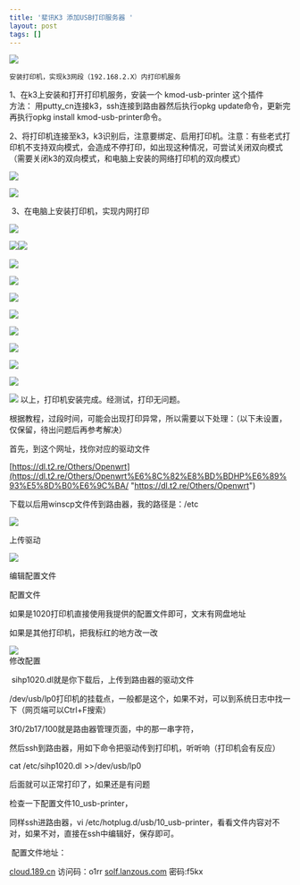 ```yaml
---
title: '斐讯K3 添加USB打印服务器 '
layout: post
tags: []
---
```

![](https://img-blog.csdnimg.cn/59d0db9ba5f84c6aa06a288491da762b.png?x-oss-process=image/watermark,type_d3F5LXplbmhlaQ,shadow_50,text_Q1NETiBAMzUw5qih5p2_5LmL5a62,size_16,color_FFFFFF,t_70,g_se,x_16)

`安装打印机，实现k3网段（192.168.2.X）内打印机服务`

1、在k3上安装和打开打印机服务，安装一个 kmod-usb-printer 这个插件  
方法： 用putty\_cn连接k3，ssh连接到路由器然后执行opkg update命令，更新完再执行opkg install kmod-usb-printer命令。

2、将打印机连接至k3，k3识别后，注意要绑定、启用打印机。注意：有些老式打印机不支持双向模式，会造成不停打印，如出现这种情况，可尝试关闭双向模式（需要关闭k3的双向模式，和电脑上安装的网络打印机的双向模式）

![](https://img-blog.csdnimg.cn/8952a1c4c00f4240a6d1f4a372906478.png?x-oss-process=image/watermark,type_d3F5LXplbmhlaQ,shadow_50,text_Q1NETiBAMzUw5qih5p2_5LmL5a62,size_20,color_FFFFFF,t_70,g_se,x_16)

![](https://img-blog.csdnimg.cn/169fc14ea7544f15839fd5d14c8153a1.png?x-oss-process=image/watermark,type_d3F5LXplbmhlaQ,shadow_50,text_Q1NETiBAMzUw5qih5p2_5LmL5a62,size_20,color_FFFFFF,t_70,g_se,x_16)

 3、在电脑上安装打印机，实现内网打印

![](https://img-blog.csdnimg.cn/985d4fe81dca4719825065796b9ff740.png?x-oss-process=image/watermark,type_d3F5LXplbmhlaQ,shadow_50,text_Q1NETiBAMzUw5qih5p2_5LmL5a62,size_20,color_FFFFFF,t_70,g_se,x_16)

![](https://img-blog.csdnimg.cn/79fd980d85154ae9a8ac46344d655396.png?x-oss-process=image/watermark,type_d3F5LXplbmhlaQ,shadow_50,text_Q1NETiBAMzUw5qih5p2_5LmL5a62,size_20,color_FFFFFF,t_70,g_se,x_16)![](https://img-blog.csdnimg.cn/3bcf8614d71444a3a2a206aa6a88acc1.png?x-oss-process=image/watermark,type_d3F5LXplbmhlaQ,shadow_50,text_Q1NETiBAMzUw5qih5p2_5LmL5a62,size_20,color_FFFFFF,t_70,g_se,x_16) 

![](https://img-blog.csdnimg.cn/718132ab30be4bb6a65fa48499d6addd.png?x-oss-process=image/watermark,type_d3F5LXplbmhlaQ,shadow_50,text_Q1NETiBAMzUw5qih5p2_5LmL5a62,size_20,color_FFFFFF,t_70,g_se,x_16)

![](https://img-blog.csdnimg.cn/780f50409baa436caa1202bdc7cef1c2.png?x-oss-process=image/watermark,type_d3F5LXplbmhlaQ,shadow_50,text_Q1NETiBAMzUw5qih5p2_5LmL5a62,size_20,color_FFFFFF,t_70,g_se,x_16)

![](https://img-blog.csdnimg.cn/5d5d9c8281bb499f9333b05fab4685af.png?x-oss-process=image/watermark,type_d3F5LXplbmhlaQ,shadow_50,text_Q1NETiBAMzUw5qih5p2_5LmL5a62,size_20,color_FFFFFF,t_70,g_se,x_16)

![](https://img-blog.csdnimg.cn/9cb17c31694342dfa0f2d3f12d8ba316.png?x-oss-process=image/watermark,type_d3F5LXplbmhlaQ,shadow_50,text_Q1NETiBAMzUw5qih5p2_5LmL5a62,size_20,color_FFFFFF,t_70,g_se,x_16)

![](https://img-blog.csdnimg.cn/3a0fbb4c782e4f7f93c05e54ec4b1fff.png?x-oss-process=image/watermark,type_d3F5LXplbmhlaQ,shadow_50,text_Q1NETiBAMzUw5qih5p2_5LmL5a62,size_20,color_FFFFFF,t_70,g_se,x_16)

![](https://img-blog.csdnimg.cn/f077dde32dbb4d86a8f72f9fb1af6cbf.png?x-oss-process=image/watermark,type_d3F5LXplbmhlaQ,shadow_50,text_Q1NETiBAMzUw5qih5p2_5LmL5a62,size_20,color_FFFFFF,t_70,g_se,x_16)

![](https://img-blog.csdnimg.cn/e35f5af6c4874519a2a88507a5b8c4fd.png?x-oss-process=image/watermark,type_d3F5LXplbmhlaQ,shadow_50,text_Q1NETiBAMzUw5qih5p2_5LmL5a62,size_20,color_FFFFFF,t_70,g_se,x_16)

![](https://img-blog.csdnimg.cn/87b3dbf6e3c84ef4a6572875e32e44f3.png?x-oss-process=image/watermark,type_d3F5LXplbmhlaQ,shadow_50,text_Q1NETiBAMzUw5qih5p2_5LmL5a62,size_20,color_FFFFFF,t_70,g_se,x_16)

![](https://img-blog.csdnimg.cn/39ec78a5f52445439db3e51a3136138e.png?x-oss-process=image/watermark,type_d3F5LXplbmhlaQ,shadow_50,text_Q1NETiBAMzUw5qih5p2_5LmL5a62,size_20,color_FFFFFF,t_70,g_se,x_16) 以上，打印机安装完成。经测试，打印无问题。

根据教程，过段时间，可能会出现打印异常，所以需要以下处理：（以下未设置，仅保留，待出问题后再参考解决）

首先，到这个网址，找你对应的驱动文件

[https://dl.t2.re/Others/Openwrt](https://dl.t2.re/Others/Openwrt%E6%8C%82%E8%BD%BDHP%E6%89%93%E5%8D%B0%E6%9C%BA/ "https://dl.t2.re/Others/Openwrt")

下载以后用winscp文件传到路由器，我的路径是：/etc

![](https://img-blog.csdnimg.cn/421f9c2542244e68954f014ed7eb0540.png?x-oss-process=image/watermark,type_d3F5LXplbmhlaQ,shadow_50,text_Q1NETiBAMzUw5qih5p2_5LmL5a62,size_18,color_FFFFFF,t_70,g_se,x_16)

上传驱动

![](https://img-blog.csdnimg.cn/319fa49172e4406a9d4e615cc000fd8f.png?x-oss-process=image/watermark,type_d3F5LXplbmhlaQ,shadow_50,text_Q1NETiBAMzUw5qih5p2_5LmL5a62,size_20,color_FFFFFF,t_70,g_se,x_16)

编辑配置文件

配置文件

如果是1020打印机直接使用我提供的配置文件即可，文末有网盘地址

如果是其他打印机，把我标红的地方改一改

![](https://img-blog.csdnimg.cn/065bd099f2d34e4f97d3b9ed353e8366.png?x-oss-process=image/watermark,type_d3F5LXplbmhlaQ,shadow_50,text_Q1NETiBAMzUw5qih5p2_5LmL5a62,size_20,color_FFFFFF,t_70,g_se,x_16)  
修改配置

 sihp1020.dl就是你下载后，上传到路由器的驱动文件

/dev/usb/lp0打印机的挂载点，一般都是这个，如果不对，可以到系统日志中找一下（网页端可以Ctrl+F搜索）

3f0/2b17/100就是路由器管理页面，中的那一串字符，

然后ssh到路由器，用如下命令把驱动传到打印机，听听响（打印机会有反应）

cat /etc/sihp1020.dl >>/dev/usb/lp0

后面就可以正常打印了，如果还是有问题

检查一下配置文件10\_usb-printer，

同样ssh进路由器，vi /etc/hotplug.d/usb/10\_usb-printer，看看文件内容对不对，如果不对，直接在ssh中编辑好，保存即可。

 配置文件地址：

[cloud.189.cn](https://go.smzdm.com/01d7a5648e33b086/ca_bb_yc_177_71019846_11386_1673_187_0 "cloud.189.cn") 访问码：o1rr
[solf.lanzous.com](https://solf.lanzous.com/b054mji0j "solf.lanzous.com") 密码:f5kx
